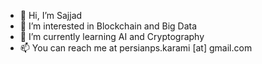 - 👋 Hi, I’m Sajjad
- 👀 I’m interested in Blockchain and Big Data
- 🌱 I’m currently learning AI and Cryptography
- 📫 You can reach me at persianps.karami [at] gmail.com

<!---
persianps/persianps is a ✨ special ✨ repository because its `README.md` (this file) appears on your GitHub profile.
You can click the Preview link to take a look at your changes.
--->

